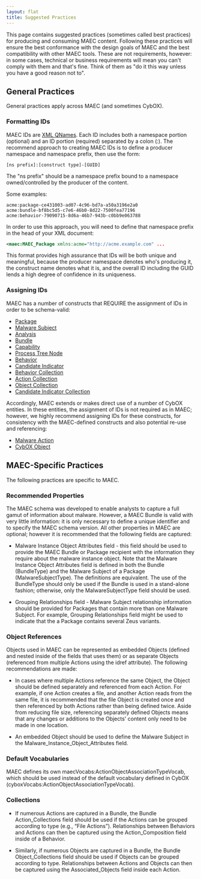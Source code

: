 ```yaml
---
layout: flat
title: Suggested Practices
---
```


This page contains suggested practices (sometimes called best practices) for producing and consuming MAEC content. Following these practices will ensure the best conformance with the design goals of MAEC and the best compatibility with other MAEC tools. These are not requirements, however: in some cases, technical or business requirements will mean you can't comply with them and that's fine. Think of them as "do it this way unless you have a good reason not to".

## General Practices

General practices apply across MAEC (and sometimes CybOX).

### Formatting IDs

MAEC IDs are [XML QNames](http://en.wikipedia.org/wiki/QName). Each ID includes both a namespace portion (optional) and an ID portion (required) separated by a colon (:). The recommend approach to creating MAEC IDs is to define a producer namespace and namespace prefix, then use the form:

`[ns prefix]:[construct type]-[GUID]`

The "ns prefix" should be a namespace prefix bound to a namespace owned/controlled by the producer of the content.

Some examples:

    acme:package-ce431003-ad07-4c96-bd7a-a50a3196e2a0
    acme:bundle-bf8bc5d5-c7e6-46b0-8d22-7500fea77196
    acme:behavior-79090715-8d6a-46b7-943b-c0bb9e063788

In order to use this approach, you will need to define that namespace prefix in the head of your XML document:

```xml
<maec:MAEC_Package xmlns:acme="http://acme.example.com" ...
```

This format provides high assurance that IDs will be both unique and meaningful, because the producer namespace denotes who's producing it, the construct name denotes what it is, and the overall ID including the GUID lends a high degree of confidence in its uniqueness.

### Assigning IDs

MAEC has a number of constructs that REQUIRE the assignment of IDs in order to be schema-valid:

* [Package](/data-model/{{site.current_version}}/maecPackage/PackageType)
* [Malware Subject](/data-model/{{site.current_version}}/maecPackage/MalwareSubjectType)
* [Analysis](/data-model/{{site.current_version}}/maecPackage/AnalysisType)
* [Bundle](/data-model/{{site.current_version}}/maecBundle/BundleType)
* [Capability](/data-model/{{site.current_version}}/maecBundle/CapabilityType)
* [Process Tree Node](/data-model/{{site.current_version}}/maecBundle/ProcessTreeNodeType)
* [Behavior](/data-model/{{site.current_version}}/maecBundle/BehaviorType)
* [Candidate Indicator](/data-model/{{site.current_version}}/maecBundle/CandidateIndicatorType)
* [Behavior Collection](/data-model/{{site.current_version}}/maecBundle/BehaviorCollectionType)
* [Action Collection](/data-model/{{site.current_version}}/maecBundle/ActionCollectionType)
* [Object Collection](/data-model/{{site.current_version}}/maecBundle/ObjectCollectionType)
* [Candidate Indicator Collection](/data-model/{{site.current_version}}/maecBundle/CandidateIndicatorCollectionType)

Accordingly, MAEC extends or makes direct use of a number of CybOX entities. In these entities, the assignment of IDs is not required as in MAEC; however, we highly recommend assigning IDs for these constructs, for consistency with the MAEC-defined constructs and also potential re-use and referencing:

* [Malware Action](/data-model/{{site.current_version}}/maecBundle/MalwareActionType)
* [CybOX Object](/data-model/{{site.current_version}}/cybox/ObjectType)

## MAEC-Specific Practices

The following practices are specific to MAEC.

### Recommended Properties

The MAEC schema was developed to enable analysts to capture a full gamut of information about malware. However, a MAEC Bundle is valid with very little information: it is only necessary to define a unique identifier and to specify the MAEC schema version. All other properties in MAEC are optional; however it is recommended that the following fields are captured:

* Malware Instance Object Attributes field - this field should be used to provide the MAEC Bundle or Package recipient with the information they require about the malware instance object. Note that the Malware Instance Object Attributes field is defined in both the Bundle (BundleType) and the Malware Subject of a Package (MalwareSubjectType).  The definitions are equivalent.  The use of the BundleType should only be used if the Bundle is used in a stand-alone fashion; otherwise, only the MalwareSubjectType field should be used.

* Grouping Relationships field - Malware Subject relationship information should be provided for Packages that contain more than one Malware Subject. For example, Grouping Relationships field might be used to indicate that the a Package contains several Zeus variants.

### Object References
Objects used in MAEC can be represented as embedded Objects (defined and nested inside of the fields that uses them) or as separate Objects (referenced from multiple Actions using the idref attribute).  The following recommendations are made:

* In cases where multiple Actions reference the same Object, the Object should be defined separately and referenced from each Action. For example, if one Action creates a file, and another Action reads from the same file, it is recommended that the file Object is created once and then referenced by both Actions rather than being defined twice. Aside from reducing file size, referencing separately defined Objects means that any changes or additions to the Objects' content only need to be made in one location.

* An embedded Object should be used to define the Malware Subject in the Malware_Instance_Object_Attributes field.

### Default Vocabularies

MAEC defines its own maecVocabs:ActionObjectAssociationTypeVocab, which should be used instead of the default vocabulary defined in CybOX (cyboxVocabs:ActionObjectAssociationTypeVocab).

### Collections

* If numerous Actions are captured in a Bundle, the Bundle Action_Collections field should be used if the Actions can be grouped according to type (e.g., “File Actions”).  Relationships between Behaviors and Actions can then be captured using the Action_Composition field inside of a Behavior.

* Similarly, if numerous Objects are captured in a Bundle, the Bundle Object_Collections field should be used if Objects can be grouped according to type.  Relationships between Actions and Objects can then be captured using the Associated_Objects field inside each Action.